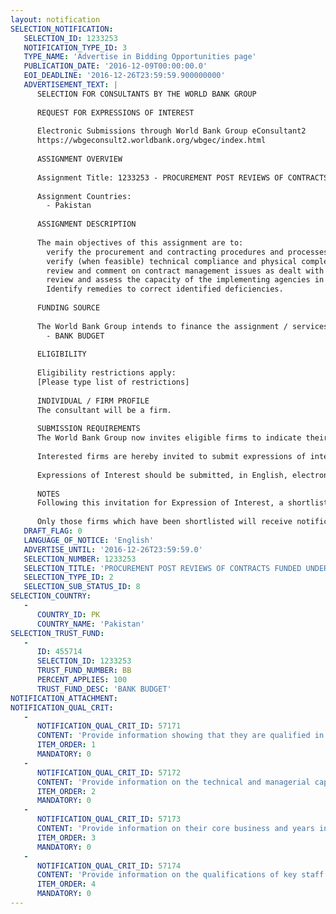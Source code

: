 ```yaml
---
layout: notification
SELECTION_NOTIFICATION: 
   SELECTION_ID: 1233253
   NOTIFICATION_TYPE_ID: 3
   TYPE_NAME: 'Advertise in Bidding Opportunities page'
   PUBLICATION_DATE: '2016-12-09T00:00:00.0'
   EOI_DEADLINE: '2016-12-26T23:59:59.900000000'
   ADVERTISEMENT_TEXT: |
      SELECTION FOR CONSULTANTS BY THE WORLD BANK GROUP
      
      REQUEST FOR EXPRESSIONS OF INTEREST
      
      Electronic Submissions through World Bank Group eConsultant2
      https://wbgeconsult2.worldbank.org/wbgec/index.html
      
      ASSIGNMENT OVERVIEW
      
      Assignment Title: 1233253 - PROCUREMENT POST REVIEWS OF CONTRACTS FUNDED UNDER WORLD BANK-FINANCED PROJECTS, Islamabad Pakistan
      
      Assignment Countries:
        - Pakistan
      
      ASSIGNMENT DESCRIPTION
      
      The main objectives of this assignment are to:
      	verify the procurement and contracting procedures and processes followed by the project, and identify noncompliance with the agreed provisions of the legal agreement, inappropriate practices or questionable decisions/actions, and whether there is any evidence of corrupt practices;
      	verify (when feasible) technical compliance and physical completion of the contract in the selected representative sample;
      	review and comment on contract management issues as dealt with by the implementing agencies;
      	review and assess the capacity of the implementing agencies in handling procurement to determine whether adequate systems for procurement planning, implementation, and monitoring and documentation are maintained per required standards; and 
      	Identify remedies to correct identified deficiencies.
      
      FUNDING SOURCE
      
      The World Bank Group intends to finance the assignment / services described below under the following:
        - BANK BUDGET
      
      ELIGIBILITY
      
      Eligibility restrictions apply:
      [Please type list of restrictions]
      
      INDIVIDUAL / FIRM PROFILE
      The consultant will be a firm. 
      
      SUBMISSION REQUIREMENTS
      The World Bank Group now invites eligible firms to indicate their interest in providing the services.  Interested firms must provide information indicating that they are qualified to perform the services (brochures, description of similar assignments, experience in similar conditions, availability of appropriate skills among staff, etc. for firms; CV and cover letter for individuals).  Please note that the total size of all attachments should be less than 5MB.  Consultants may associate to enhance their qualifications.
      
      Interested firms are hereby invited to submit expressions of interest.
      
      Expressions of Interest should be submitted, in English, electronically through World Bank Group eConsultant2 (https://wbgeconsult2.worldbank.org/wbgec/index.html)
      
      NOTES
      Following this invitation for Expression of Interest, a shortlist of qualified firms will be formally invited to submit proposals. Shortlisting and selection will be subject to the availability of funding.
      
      Only those firms which have been shortlisted will receive notification. No debrief will be provided to firms which have not been shortlisted.
   DRAFT_FLAG: 0
   LANGUAGE_OF_NOTICE: 'English'
   ADVERTISE_UNTIL: '2016-12-26T23:59:59.0'
   SELECTION_NUMBER: 1233253
   SELECTION_TITLE: 'PROCUREMENT POST REVIEWS OF CONTRACTS FUNDED UNDER WORLD BANK-FINANCED PROJECTS, Islamabad Pakistan'
   SELECTION_TYPE_ID: 2
   SELECTION_SUB_STATUS_ID: 8
SELECTION_COUNTRY: 
   - 
      COUNTRY_ID: PK
      COUNTRY_NAME: 'Pakistan'
SELECTION_TRUST_FUND: 
   - 
      ID: 455714
      SELECTION_ID: 1233253
      TRUST_FUND_NUMBER: BB
      PERCENT_APPLIES: 100
      TRUST_FUND_DESC: 'BANK BUDGET'
NOTIFICATION_ATTACHMENT: 
NOTIFICATION_QUAL_CRIT: 
   - 
      NOTIFICATION_QUAL_CRIT_ID: 57171
      CONTENT: 'Provide information showing that they are qualified in the field of the assignment.'
      ITEM_ORDER: 1
      MANDATORY: 0
   - 
      NOTIFICATION_QUAL_CRIT_ID: 57172
      CONTENT: 'Provide information on the technical and managerial capabilities of the firm.'
      ITEM_ORDER: 2
      MANDATORY: 0
   - 
      NOTIFICATION_QUAL_CRIT_ID: 57173
      CONTENT: 'Provide information on their core business and years in business.'
      ITEM_ORDER: 3
      MANDATORY: 0
   - 
      NOTIFICATION_QUAL_CRIT_ID: 57174
      CONTENT: 'Provide information on the qualifications of key staff.'
      ITEM_ORDER: 4
      MANDATORY: 0
---
```

